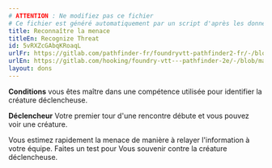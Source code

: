 ```yaml
---
# ATTENTION : Ne modifiez pas ce fichier
# Ce fichier est généré automatiquement par un script d'après les données du module Foundry VTT officiel et de sa traduction
title: Reconnaître la menace
titleEn: Recognize Threat
id: 5vRXZcGAbqKRoaqL
urlFr: https://gitlab.com/pathfinder-fr/foundryvtt-pathfinder2-fr/-/blob/master/data/feats/5vRXZcGAbqKRoaqL.htm
urlEn: https://gitlab.com/hooking/foundry-vtt---pathfinder-2e/-/blob/master/packs/data/feats.db/recognize-threat.json
layout: dons
---
```

**Conditions** vous êtes maître dans une compétence utilisée pour identifier la créature déclencheuse.

**Déclencheur** Votre premier tour d'une rencontre débute et vous pouvez voir une créature.

Vous estimez rapidement la menace de manière à relayer l'information à votre équipe. Faites un test pour Vous souvenir contre la créature déclencheuse.
